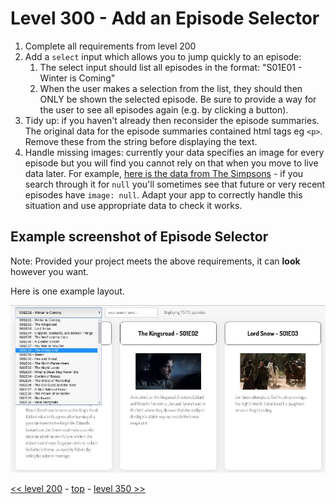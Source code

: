 # Level 300 - Add an Episode Selector

1. Complete all requirements from level 200
1. Add a `select` input which allows you to jump quickly to an episode:
   1. The select input should list all episodes in the format: "S01E01 - Winter is Coming"
   1. When the user makes a selection from the list, they should then ONLY be shown the selected episode.  Be sure to provide a way for the user to see all episodes again (e.g. by clicking a button).
1. Tidy up: if you haven't already then reconsider the episode summaries. The original data for the episode summaries contained html tags eg `<p>`. Remove these from the string before displaying the text.
1. Handle missing images: currently your data specifies an image for every episode but you will find you cannot rely on that when you move to live data later. For example, [here is the data from The Simpsons](https://api.tvmaze.com/shows/83/episodes) - if you search through it for `null` you'll sometimes see that future or very recent episodes have `image: null`.  Adapt your app to correctly handle this situation and use appropriate data to check it works.

## Example screenshot of Episode Selector

Note: Provided your project meets the above requirements, it can **look** however you want.

Here is one example layout.

![level 300 example showing episode selector](./example-screenshots/example-episode-selector.jpg)

[<< level 200](./level-200.md) - [top](./readme.md) - [level 350 >>](./level-350.md)
